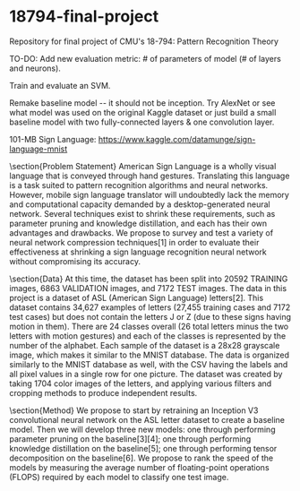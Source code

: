 # 18794-final-project
Repository for final project of CMU's 18-794: Pattern Recognition Theory

TO-DO:
Add new evaluation metric: # of parameters of model (# of layers and neurons).

Train and evaluate an SVM.

Remake baseline model -- it should not be inception. Try AlexNet or see what model was used on the original Kaggle dataset or just build a small baseline model with two fully-connected layers & one convolution layer.
  
  

101-MB Sign Language: https://www.kaggle.com/datamunge/sign-language-mnist

\section{Problem Statement}
American Sign Language is a wholly visual language that is conveyed through hand gestures. Translating this language is a task suited to pattern recognition algorithms and neural networks. However, mobile sign language translator will undoubtedly lack the memory and computational capacity demanded by a desktop-generated neural network. Several techniques exist to shrink these requirements, such as parameter pruning and knowledge distillation, and each has their own advantages and drawbacks. We propose to survey and test a variety of neural network compression techniques[1] in order to evaluate their effectiveness at shrinking a sign language recognition neural network without compromising its accuracy.

\section{Data}
At this time, the dataset has been split into 20592 TRAINING images, 6863 VALIDATION images, and 7172 TEST images.
The data in this project is a dataset of ASL (American Sign Language) letters[2]. This dataset contains 34,627 examples of letters (27,455 training cases and 7172 test cases) but does not contain the letters J or Z (due to these signs having motion in them). There are 24 classes overall (26 total letters minus the two letters with motion gestures) and each of the classes is represented by the number of the alphabet. Each sample of the dataset is a 28x28 grayscale image, which makes it similar to the MNIST database. The data is organized similarly to the MNIST database as well, with the CSV having the labels and all pixel values in a single row for one picture. The dataset was created by taking 1704 color images of the letters, and applying various filters and cropping methods to produce independent results.

\section{Method}
We propose to start by retraining an Inception V3 convolutional neural network on the ASL letter dataset to create a baseline model. Then we will develop three new models: one through performing parameter pruning on the baseline[3][4]; one through performing knowledge distillation on the baseline[5]; one through performing tensor decomposition on the baseline[6]. We propose to rank the speed of the models by measuring the average number of floating-point operations (FLOPS) required by each model to classify one test image.
